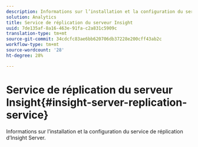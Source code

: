 ```yaml
---
description: Informations sur l’installation et la configuration du service de réplication d’Insight Server.
solution: Analytics
title: Service de réplication du serveur Insight
uuid: 7de135af-8a16-463e-91fa-c2a831c5909c
translation-type: tm+mt
source-git-commit: 34cdcfc83ae6bb620706db37228e200cff43ab2c
workflow-type: tm+mt
source-wordcount: '28'
ht-degree: 28%

---
```



# Service de réplication du serveur Insight{#insight-server-replication-service}

Informations sur l’installation et la configuration du service de réplication d’Insight Server.

